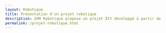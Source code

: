 ```yaml
---
layout: Robotique
title: Présentation d'un projet robotique
description: IHM Robotique propose un projet DIY développé à partir de microcontrôleurs Rasbperry Pi et Arduino. 
permalink: /projet-robotique.html
---
```

